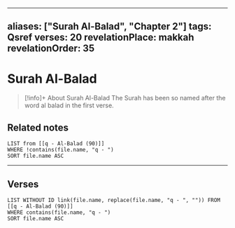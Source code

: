 
---
aliases: ["Surah Al-Balad", "Chapter 2"]
tags: Qsref
verses: 20
revelationPlace: makkah
revelationOrder: 35
---

# Surah Al-Balad

> [!info]+ About Surah Al-Balad
> The Surah has been so named after the word al balad in the first verse.

## Related notes
```dataview
LIST from [[q - Al-Balad (90)]]
WHERE !contains(file.name, "q - ")
SORT file.name ASC
```

---

## Verses
```dataview
LIST WITHOUT ID link(file.name, replace(file.name, "q - ", "")) FROM [[q - Al-Balad (90)]]
WHERE contains(file.name, "q - ")
SORT file.name ASC
```

